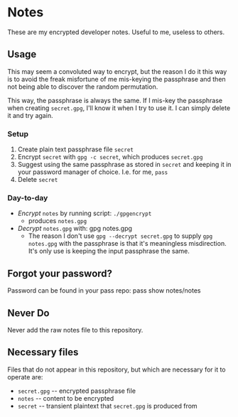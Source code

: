 # Notes
These are my encrypted developer notes. Useful to me, useless to others.

## Usage

This may seem a convoluted way to encrypt, but the reason I do it this way is to avoid the freak misfortune of me mis-keying the passphrase and then not being able to discover the random permutation.

This way, the passphrase is always the same. If I mis-key the passphrase when creating `secret.gpg`, I'll know it when I try to use it. I can simply delete it and try again.

### Setup

1. Create plain text passphrase file `secret`
1. Encrypt `secret` with `gpg -c secret`, which produces `secret.gpg`
  1. Suggest using the same passphrase as stored in `secret` and keeping it in your password manager of choice. I.e. for me, `pass`
1. Delete `secret`

### Day-to-day

- *Encrypt* `notes` by running script: `./gpgencrypt`
  - produces `notes.gpg`
- *Decrypt* `notes.gpg` with: gpg notes.gpg
  - The reason I don't use `gpg --decrypt secret.gpg` to supply `gpg notes.gpg` with the passphrase is that it's meaningless misdirection. It's only use is keeping the input passphrase the same. 

## Forgot your password?

Password can be found in your pass repo: pass show notes/notes

## Never Do

Never add the raw notes file to this repository.

## Necessary files

Files that do not appear in this repository, but which are necessary for it to operate are:
  - `secret.gpg` -- encrypted passphrase file
  - `notes`      -- content to be encrypted
  - `secret`     -- transient plaintext that `secret.gpg` is produced from

